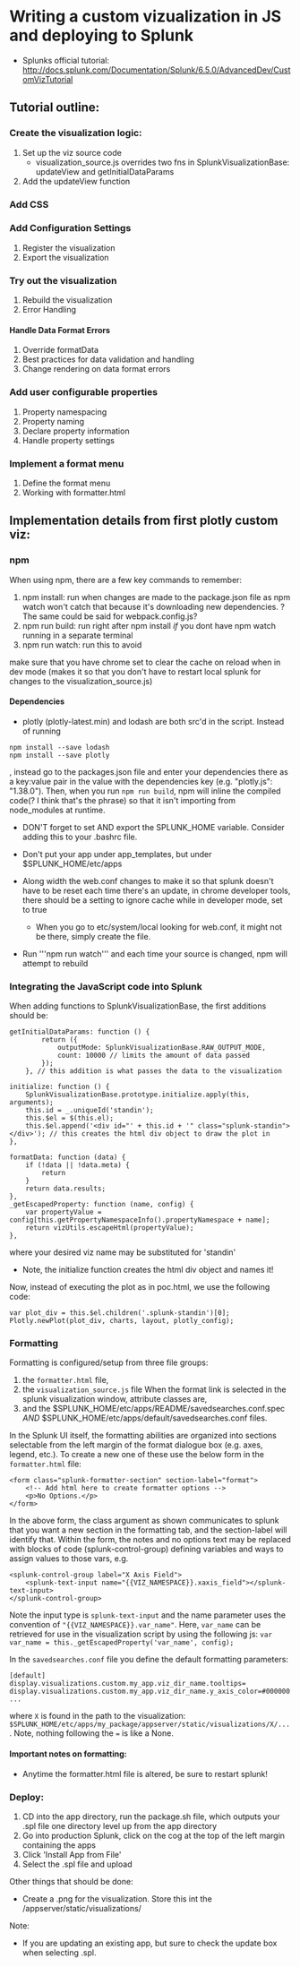 # Writing a custom vizualization in JS and deploying to Splunk

- Splunks official tutorial: http://docs.splunk.com/Documentation/Splunk/6.5.0/AdvancedDev/CustomVizTutorial

## Tutorial outline:

### Create the visualization logic:
1. Set up the viz source code
   - visualization_source.js overrides two fns in SplunkVisualizationBase: updateView and getInitialDataParams
2. Add the updateView function

### Add CSS

### Add Configuration Settings
1. Register the visualization
2. Export the visualization

### Try out the visualization
1. Rebuild the visualization
2. Error Handling

#### Handle Data Format Errors
1. Override formatData
2. Best practices for data validation and handling
3. Change rendering on data format errors

### Add user configurable properties
1. Property namespacing
2. Property naming
3. Declare property information
4. Handle property settings

### Implement a format menu
1. Define the format menu
2. Working with formatter.html

## Implementation details from first plotly custom viz:

### npm

When using npm, there are a few key commands to remember:

1. npm install: run when changes are made to the package.json file as npm watch won't catch that because it's downloading new dependencies.  ?The same could be said for webpack.config.js?
2. npm run build: run right after npm install *if* you dont have npm watch running in a separate terminal
3. npm run watch: run this to avoid

make sure that you have chrome set to clear the cache on reload when in dev mode (makes it so that you don't have to restart local splunk for changes to the visualization_source.js)

#### Dependencies
- plotly (plotly-latest.min) and lodash are both src'd in the script.  Instead of running
```
npm install --save lodash
npm install --save plotly
```
, instead go to the packages.json file and enter your dependencies there as a key:value pair in the value with the dependencies key (e.g. "plotly.js": "1.38.0").  Then, when you run ```npm run build```, npm will inline the compiled code(? I think that's the phrase) so that it isn't importing from node_modules at runtime.

- DON'T forget to set AND export the SPLUNK_HOME variable.  Consider adding this to your .bashrc file.

- Don't put your app under app_templates, but under $SPLUNK_HOME/etc/apps

- Along width the web.conf changes to make it so that splunk doesn't have to be reset each time there's an update, in chrome developer tools, there should be a setting to ignore cache while in developer mode, set to true
   - When you go to etc/system/local looking for web.conf, it might not be there, simply create the file.

- Run '''npm run watch''' and each time your source is changed, npm will attempt to rebuild

### Integrating the JavaScript code into Splunk

When adding functions to SplunkVisualizationBase, the first additions should be:
```
getInitialDataParams: function () {
        return ({
            outputMode: SplunkVisualizationBase.RAW_OUTPUT_MODE,
            count: 10000 // limits the amount of data passed
        });
    }, // this addition is what passes the data to the visualization

initialize: function () {
    SplunkVisualizationBase.prototype.initialize.apply(this, arguments);
    this.id = _.uniqueId('standin');
    this.$el = $(this.el);
    this.$el.append('<div id="' + this.id + '" class="splunk-standin"></div>'); // this creates the html div object to draw the plot in
},

formatData: function (data) {
    if (!data || !data.meta) {
        return
    }
    return data.results;
},
_getEscapedProperty: function (name, config) {
    var propertyValue = config[this.getPropertyNamespaceInfo().propertyNamespace + name];
    return vizUtils.escapeHtml(propertyValue);
},
```
where your desired viz name may be substituted for 'standin'

- Note, the initialize function creates the html div object and names it!

Now, instead of executing the plot as in poc.html, we use the following code:
```
var plot_div = this.$el.children('.splunk-standin')[0];
Plotly.newPlot(plot_div, charts, layout, plotly_config);
```

### Formatting

Formatting is configured/setup from three file groups:
1. the ```formatter.html``` file,
2. the `visualization_source.js` file   When the format link is selected in the splunk visualization window, attribute classes are,
3. and the $SPLUNK_HOME/etc/apps/README/savedsearches.conf.spec *AND* $SPLUNK_HOME/etc/apps/default/savedsearches.conf files.

In the Splunk UI itself, the formatting abilities are organized into sections selectable from the left margin of the format dialogue box (e.g. axes, legend, etc.).  To create a new one of these use the below form in the `formatter.html` file:
```
<form class="splunk-formatter-section" section-label="format">
    <!-- Add html here to create formatter options -->
    <p>No Options.</p>
</form>
```
In the above form, the class argument as shown communicates to splunk that you want a new section in the formatting tab, and the section-label will identify that.  Within the form, the notes and no options text may be replaced with blocks of code (splunk-control-group) defining variables and ways to assign values to those vars, e.g.
```
<splunk-control-group label="X Axis Field">
    <splunk-text-input name="{{VIZ_NAMESPACE}}.xaxis_field"></splunk-text-input>
</splunk-control-group>
```
Note the input type is `splunk-text-input` and the name parameter uses the convention of `"{{VIZ_NAMESPACE}}.var_name"`.  Here, `var_name` can be retrieved for use in the visualization script by using the following js:
`var var_name = this._getEscapedProperty('var_name', config);`

In the `savedsearches.conf` file you define the default formatting parameters:
```
[default]
display.visualizations.custom.my_app.viz_dir_name.tooltips=
display.visualizations.custom.my_app.viz_dir_name.y_axis_color=#000000
...
```
where `X` is found in the path to the visualization: `$SPLUNK_HOME/etc/apps/my_package/appserver/static/visualizations/X/...`.  Note, nothing following the `=` is like a None.

#### Important notes on formatting:

- Anytime the formatter.html file is altered, be sure to restart splunk!

### Deploy:

1. CD into the app directory, run the package.sh file, which outputs your <app>.spl file one directory level up from the app directory
2. Go into production Splunk, click on the cog at the top of the left margin containing the apps
3. Click 'Install App from File'
4. Select the <app>.spl file and upload

Other things that should be done:
- Create a .png for the visualization.  Store this int the <app>/appserver/static/visualizations/<viz>

Note:
- If you are updating an existing app, but sure to check the update box when selecting <app>.spl.
